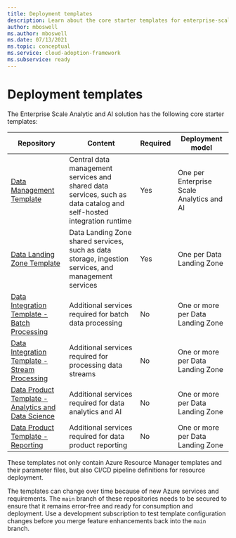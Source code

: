```yaml
---
title: Deployment templates
description: Learn about the core starter templates for enterprise-scale analytics and AI deployment. 
author: mboswell
ms.author: mboswell
ms.date: 07/13/2021
ms.topic: conceptual
ms.service: cloud-adoption-framework
ms.subservice: ready
---
```


# Deployment templates

The Enterprise Scale Analytic and AI solution has the following core starter templates:

|Repository|Content|Required|Deployment model|
|-|-|-|-|
|[Data Management Template](https://github.com/Azure/data-management-zone)| Central data management services and shared data services, such as data catalog and self-hosted integration runtime | Yes | One per Enterprise Scale Analytics and AI |
|[Data Landing Zone Template](https://github.com/Azure/data-landing-zone)| Data Landing Zone shared services, such as data storage, ingestion services, and management services | Yes | One per Data Landing Zone |
|[Data Integration Template - Batch Processing](https://github.com/Azure/data-integration-batch) | Additional services required for batch data processing | No | One or more per Data Landing Zone |
|[Data Integration Template - Stream Processing](https://github.com/Azure/data-integration-streaming) | Additional services required for processing data streams | No | One or more per Data Landing Zone |
|[Data Product Template - Analytics and Data Science](https://github.com/Azure/data-product-analytics)| Additional services required for data analytics and AI| No | One or more per Data Landing Zone |
| [Data Product Template - Reporting](https://github.com/Azure/data-product-reporting) | Additional services required for data product reporting | No | One or more per Data Landing Zone|

These templates not only contain Azure Resource Manager templates and their parameter files, but also CI/CD pipeline definitions for resource deployment.

The templates can change over time because of new Azure services and requirements. The `main` branch of these repositories needs to be secured to ensure that it remains error-free and ready for consumption and deployment. Use a development subscription to test template configuration changes before you merge feature enhancements back into the `main` branch.
